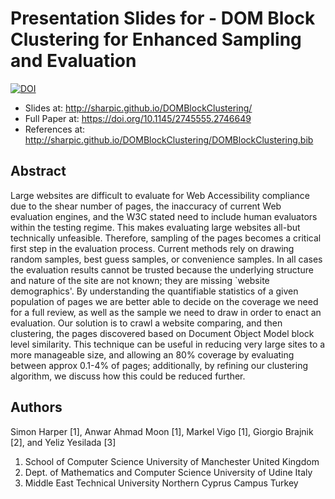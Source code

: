 # Presentation Slides for - DOM Block Clustering for Enhanced Sampling and Evaluation


[![DOI](https://zenodo.org/badge/4300/sharpic/DOMBlockClustering.svg)](https://doi.org/10.5281/zenodo.17437)

- Slides at: http://sharpic.github.io/DOMBlockClustering/
- Full Paper at: https://doi.org/10.1145/2745555.2746649
- References at: http://sharpic.github.io/DOMBlockClustering/DOMBlockClustering.bib

## Abstract
Large websites are difficult to evaluate for Web Accessibility compliance due to the shear number of pages, the inaccuracy of current Web evaluation engines, and the W3C stated need to include human evaluators within the testing regime. This makes evaluating large websites all-but technically unfeasible. Therefore, sampling of the pages becomes a critical first step in the evaluation process. Current methods rely on drawing random samples, best guess samples, or convenience samples. In all cases the evaluation results cannot be trusted because the underlying structure and nature of the site are not known; they are missing `website demographics'. By understanding the quantifiable statistics of a given population of pages we are better able to decide on the coverage we need for a full review, as well as the sample we need to draw in order to enact an evaluation. Our solution is to crawl a website comparing, and then clustering, the pages discovered based on Document Object Model block level similarity. This technique can be useful in reducing very large sites to a more manageable size, and allowing an 80% coverage by evaluating between approx 0.1-4% of pages; additionally, by refining our clustering algorithm, we discuss how this could be reduced further.

## Authors

Simon Harper [1], Anwar Ahmad Moon [1], Markel Vigo [1], Giorgio Brajnik [2], and Yeliz Yesilada [3]

1. School of Computer Science University of Manchester United Kingdom 
2. Dept. of Mathematics and Computer Science University of Udine
Italy
3. Middle East Technical University Northern Cyprus Campus Turkey
